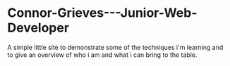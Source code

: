 # Connor-Grieves---Junior-Web-Developer
A simple little site to demonstrate some of the techniques i'm learning and to give an overview of who i am and what i can bring to the table.
